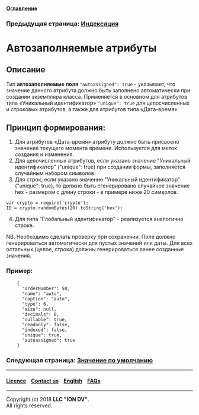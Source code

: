 #### [Оглавление](/docs/ru/index.md)

### Предыдущая страница: [Индексация](/docs/ru/2_system_description/metadata_structure/meta_class/atr_indexed.md)

# Автозаполняемые атрибуты

## Описание
Тип **автозаполняемые поля** `"autoassigned": true` - указывает, что значение данного атрибута должно быть заполнено автоматически при создании экземпляра класса. Применяется в основном для атрибутов типа «Уникальный идентификатор» `"unique": true` для целосчисленных и строковых атрибутов, а также для атрибутов типа «Дата-время». 

## Принцип формирования:

1. Для атрибутов «Дата-время» атрибуту должно быть присвоено значение текущего момента времени. Используется для меток создания и изменения.
2. Для целочисленных атрибутов, если указано значение "Уникальный идентификатор" ("unique": true) при создании формы, заполняется случайным набором символов.
3. Для строк, если указано значение "Уникальный идентификатор" ("unique": true), то должно быть сгенерировано случайное значение hex - размером с длину строки - в примере ниже 20 символов.
```
var crypto = require('crypto');
ID = crypto.randomBytes(20).toString('hex');
```
4. Для типа "Глобальный идентификатор" - реализуется аналогично строке. 

NB. Необходимо сделать проверку при сохранении. Поле должно генерироваться автоматически для пустых значений или даты. Для всех остальных (целое, строка) должны генерироваться ранее созданные значения.

### Пример:
```
    {
      "orderNumber": 50,
      "name": "auto",
      "caption": "auto",
      "type": 6,
      "size": null,
      "decimals": 0,
      "nullable": true,
      "readonly": false,
      "indexed": false,
      "unique": true,
      "autoassigned": true
    }
```

### Следующая страница: [Значение по умолчанию](/docs/ru/2_system_description/metadata_structure/meta_class/atr_default_value.md)
--------------------------------------------------------------------------  


 #### [Licence](/LICENCE.md) &ensp;  [Contact us](https://iondv.com) &ensp;  [English](/docs/en/2_system_description/metadata_structure/meta_class/atr_autoassigned.md)    &ensp; [FAQs](/faqs.md)          



--------------------------------------------------------------------------  

Copyright (c) 2018 **LLC "ION DV"**.  
All rights reserved. 